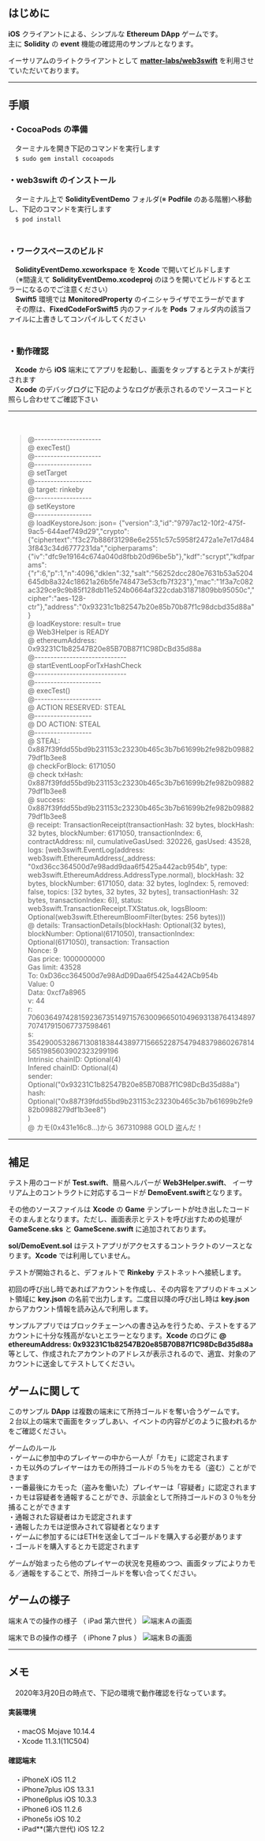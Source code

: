 ## はじめに  
**iOS** クライアントによる、シンプルな **Ethereum** **DApp** ゲームです。  
主に **Solidity** の **event** 機能の確認用のサンプルとなります。  

イーサリアムのライトクライアントとして [**matter-labs/web3swift**](https://github.com/matter-labs/web3swift) を利用させていただいております。  

----
## 手順  
### ・**CocoaPods** の準備
　ターミナルを開き下記のコマンドを実行します  
　`$ sudo gem install cocoapods`  

### ・**web3swift** のインストール
　ターミナル上で **SolidityEventDemo** フォルダ(※ **Podfile** のある階層)へ移動し、下記のコマンドを実行します  
　`$ pod install`  
　
### ・ワークスペースのビルド
　**SolidityEventDemo.xcworkspace** を **Xcode** で開いてビルドします  
　（※間違えて **SolidityEventDemo.xcodeproj** のほうを開いてビルドするとエラーになるのでご注意ください）  
　**Swift5** 環境では **MonitoredProperty** のイニシャライザでエラーがでます  
　その際は、**FixedCodeForSwift5** 内のファイルを **Pods** フォルダ内の該当ファイルに上書きしてコンパイルしてください  
　
### ・動作確認
　**Xcode** から **iOS** 端末にてアプリを起動し、画面をタップするとテストが実行されます  
　**Xcode** のデバッグログに下記のようなログが表示されるのでソースコードと照らし合わせてご確認下さい  

----
　
> @---------------------  
> @ execTest()  
> @---------------------  
> @------------------  
> @ setTarget  
> @------------------  
> @ target: rinkeby  
> @------------------  
> @ setKeystore  
> @------------------  
> @ loadKeystoreJson: json= {"version":3,"id":"9797ac12-10f2-475f-9ac5-644aef749d29","crypto":{"ciphertext":"f3c27b886f31298e6e2551c57c5958f2472a1e7e17d4843f843c34d6777231da","cipherparams":{"iv":"dfc9e19164c674a040d8fbb20d96be5b"},"kdf":"scrypt","kdfparams":{"r":6,"p":1,"n":4096,"dklen":32,"salt":"56252dcc280e7631b53a5204645db8a324c18621a26b5fe748473e53cfb7f323"},"mac":"1f3a7c082ac329ce9c9b85f128db11e524b0664af322cdab31871809bb95050c","cipher":"aes-128-ctr"},"address":"0x93231c1b82547b20e85b70b87f1c98dcbd35d88a"}  
> @ loadKeystore: result= true  
> @ Web3Helper is READY  
> @ ethereumAddress: 0x93231C1b82547B20e85B70B87f1C98DcBd35d88a  
> @-----------------------------  
> @ startEventLoopForTxHashCheck  
> @-----------------------------  
> @---------------------  
> @ execTest()  
> @---------------------  
> @ ACTION RESERVED: STEAL  
> @------------------  
> @ DO ACTION: STEAL  
> @------------------  
> @ STEAL: 0x887f39fdd55bd9b231153c23230b465c3b7b61699b2fe982b0988279df1b3ee8  
> @ checkForBlock: 6171050  
> @ check txHash: 0x887f39fdd55bd9b231153c23230b465c3b7b61699b2fe982b0988279df1b3ee8  
> @ success: 0x887f39fdd55bd9b231153c23230b465c3b7b61699b2fe982b0988279df1b3ee8  
> @ receipt: TransactionReceipt(transactionHash: 32 bytes, blockHash: 32 bytes, blockNumber: 6171050, transactionIndex: 6, contractAddress: nil, cumulativeGasUsed: 320226, gasUsed: 43528, logs: [web3swift.EventLog(address: web3swift.EthereumAddress(_address: "0xd36cc364500d7e98add9daa6f5425a442acb954b", type: web3swift.EthereumAddress.AddressType.normal), blockHash: 32 bytes, blockNumber: 6171050, data: 32 bytes, logIndex: 5, removed: false, topics: [32 bytes, 32 bytes, 32 bytes], transactionHash: 32 bytes, transactionIndex: 6)], status: web3swift.TransactionReceipt.TXStatus.ok, logsBloom: Optional(web3swift.EthereumBloomFilter(bytes: 256 bytes)))  
> @ details: TransactionDetails(blockHash: Optional(32 bytes), blockNumber: Optional(6171050), transactionIndex: Optional(6171050), transaction: Transaction  
> Nonce: 9  
> Gas price: 1000000000  
> Gas limit: 43528  
> To: 0xD36cc364500d7e98AdD9Daa6f5425a442ACb954b  
> Value: 0  
> Data: 0xcf7a8965  
> v: 44  
> r: 70603649742815923673514971576300966501049693138764134897707417915067737598461  
> s: 35429005328671308183844389771566522875479483798602678145651985603902323299196  
> Intrinsic chainID: Optional(4)  
> Infered chainID: Optional(4)  
> sender: Optional("0x93231C1b82547B20e85B70B87f1C98DcBd35d88a")  
> hash: Optional("0x887f39fdd55bd9b231153c23230b465c3b7b61699b2fe982b0988279df1b3ee8")  
> )  
> @ カモ(0x431e16c8...)から 367310988 GOLD 盗んだ！  

----

## 補足

テスト用のコードが **Test.swift**、簡易ヘルパーが **Web3Helper.swift**、 イーサリアム上のコントラクトに対応するコードが **DemoEvent.swift**となります。  

その他のソースファイルは **Xcode** の **Game** テンプレートが吐き出したコードそのまんまとなります。ただし、画面表示とテストを呼び出すための処理が **GameScene.sks** と **GameScene.swift** に追加されております。

**sol/DemoEvent.sol** はテストアプリがアクセスするコントラクトのソースとなります。**Xcode** では利用していません。

テストが開始されると、デフォルトで **Rinkeby** テストネットへ接続します。  

初回の呼び出し時であればアカウントを作成し、その内容をアプリのドキュメント領域に **key.json** の名前で出力します。二度目以降の呼び出し時は **key.json** からアカウント情報を読み込んで利用します。  

サンプルアプリではブロックチェーンへの書き込みを行うため、テストをするアカウントに十分な残高がないとエラーとなります。**Xcode** のログに **@ ethereumAddress: 0x93231C1b82547B20e85B70B87f1C98DcBd35d88a** 等として、作成されたアカウントのアドレスが表示されるので、適宜、対象のアカウントに送金してテストしてください。


## ゲームに関して
このサンプル **DApp** は複数の端末にて所持ゴールドを奪い合うゲームです。  
２台以上の端末で画面をタップしあい、イベントの内容がどのように扱われるかをご確認ください。

ゲームのルール  
  ・ゲームに参加中のプレイヤーの中から一人が「カモ」に認定されます  
  ・カモ以外のプレイヤーはカモの所持ゴールドの５％をカモる（盗む）ことができます  
  ・一番最後にカモった（盗みを働いた）プレイヤーは「容疑者」に認定されます  
  ・カモは容疑者を通報することができ、示談金として所持ゴールドの３０％を分捕ることができます  
  ・通報された容疑者はカモ認定されます  
  ・通報したカモは逆恨みされて容疑者となります  
  ・ゲームに参加するにはETHを送金してゴールドを購入する必要があります  
  ・ゴールドを購入するとカモ認定されます  
  
  ゲームが始まったら他のプレイヤーの状況を見極めつつ、画面タップによりカモる／通報をすることで、所持ゴールドを奪い合ってください。
  
## ゲームの様子
端末Ａでの操作の様子 （ iPad 第六世代 ）
![端末Ａの画面](https://user-images.githubusercontent.com/13220051/77184863-c3b21500-6b13-11ea-9f64-aaafbe9ee9bd.PNG)

端末でＢの操作の様子 （ iPhone 7 plus ）
![端末Ｂの画面](https://user-images.githubusercontent.com/13220051/77184867-c57bd880-6b13-11ea-86a4-4f4ab5f6f089.PNG)


----
## メモ
　2020年3月20日の時点で、下記の環境で動作確認を行なっています。  

#### 実装環境
　・macOS Mojave 10.14.4  
　・Xcode 11.3.1(11C504)

#### 確認端末
　・iPhoneX iOS 11.2  
　・iPhone7plus iOS 13.3.1  
　・iPhone6plus iOS 10.3.3  
　・iPhone6 iOS 11.2.6  
　・iPhone5s iOS 10.2  
　・iPad**(第六世代) iOS 12.2  
